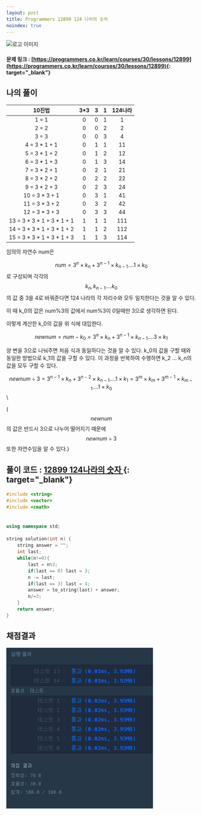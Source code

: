 ```yaml
---
layout: post
title: Programmers 12899 124 나라의 숫자
noindex: true
---
```


![로고 이미지](https://s3.ap-northeast-2.amazonaws.com/grepp-cloudfront/programmers_imgs/design/logo.jpg)

#### 문제 링크 : [https://programmers.co.kr/learn/courses/30/lessons/12899](https://programmers.co.kr/learn/courses/30/lessons/12899){: target="_blank"}


## 나의 풀이

|10진법|3*3|3|1|124나라|
|:-----:|:-----:|:-----:|:-----:|:-----:|
|1 = 1|0|0|1|1|
|2 = 2|0|0|2|2|
|3 = 3|0|0|3|4|
|4 = 3 * 1 + 1|0|1|1|11|
|5 = 3 * 1 + 2|0|1|2|12|
|6 = 3 * 1 + 3|0|1|3|14|
|7 = 3 * 2 + 1|0|2|1|21|
|8 = 3 * 2 + 2|0|2|2|22|
|9 = 3 * 2 + 3|0|2|3|24|
|10 = 3 * 3 + 1|0|3|1|41|
|11 = 3 * 3 + 2|0|3|2|42|
|12 = 3 * 3 + 3|0|3|3|44|
|13 = 3 * 3 * 1 + 3 * 1 + 1|1|1|1|111|
|14 = 3 * 3 * 1 + 3 * 1 + 2|1|1|2|112|
|15 = 3 * 3 * 1 + 3 * 1 + 3|1|1|3|114|

임의의 자연수 num은

$$ num = 3^n \times k_n + 3^{n-1} \times k_{n-1}   ....  1 \times k_0 $$ 로 구성되며 각각의 $$ k_n, k_{n-1} .... k_0$$ 의 값 중 3을 4로 바꿔준다면 124 나라의 각 자리수와 모두 일치한다는 것을 알 수 있다.

이 때 k_0의 값은 num%3의 값에서 num%3이 0일때만 3으로 생각하면 된다.

이렇게 계산한 k_0의 값을 위 식에 대입한다.

$$ newnum= num - k_0 =  3^n \times k_n + 3^{n-1} \times k_{n-1} .... 3 \times k_1 $$

양 변을 3으로 나눠주면 처음 식과 동일하다는 것을 알 수 있다. k_0의 값을 구할 때와 동일한 방법으로 k_1의 값을 구할 수 있다. 이 과정을 반복하여 수행하면 k_2 ... k_n의 값을 모두 구할 수 있다.

 $$ newnum \div 3 =  3^{n-1} \times k_n + 3^{n-2} \times k_{n-1} .... 1 \times k_1 = 3^m \times k_m + 3^{m-1} \times k_{m-1} .... 1 \times k_0 $$\

( $$ newnum $$ 의 값은 반드시 3으로 나누어 떨어지기 때문에 $$ newnum \div 3 $$ 또한 자연수임을 알 수 있다.)

## 풀이 코드 : [12899 124나라의 숫자 ](https://github.com/sun-pyo/algorithm/blob/main/programmers/124%EB%82%98%EB%9D%BC.cpp){: target="_blank"}

```c++
#include <string>
#include <vector>
#include <cmath>


using namespace std;

string solution(int n) {
    string answer = "";
    int last; 
    while(n!=0){
        last = n%3;
        if(last == 0) last = 3;
        n -= last;
        if(last == 3) last = 4;
        answer = to_string(last) + answer;
        n/=3;
    }
    return answer;
}
```





## 채점결과

![42587priter](\algorithm\img\12899_124world.PNG)